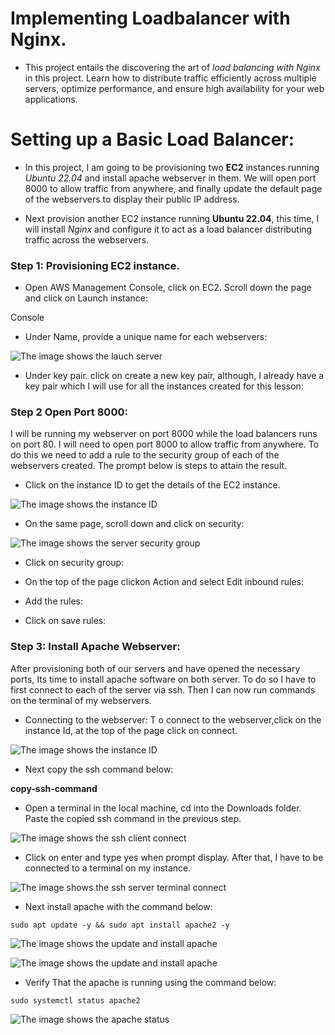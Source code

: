 # Implementing Loadbalancer with Nginx.

- This project entails the discovering the art of *load balancing with Nginx* in this project. Learn how to distribute traffic efficiently across multiple servers, optimize performance, and ensure high availability for your web applications.

# Setting up a Basic Load Balancer:

- In this project, I am going to be provisioning two **EC2** instances running *Ubuntu 22.04* and install apache webserver in them. We will open port 8000 to allow traffic from anywhere, and finally update the default page of the webservers to display their public IP address.

- Next provision another EC2 instance running **Ubuntu 22.04**, this time, I will install *Nginx* and configure it to act as a load balancer distributing traffic across the webservers.

### Step 1: Provisioning EC2 instance.

- Open AWS Management Console, click on EC2. Scroll down the page and click on Launch instance:

Console

- Under Name, provide a unique name for each webservers:

![The image shows the lauch server](image/images/launch-instance.png)

- Under key pair. click on create a new key pair, although, I already have a key pair which I will use for all the instances created for this lesson:

### Step 2 Open Port 8000:
I will be running my webserver on port 8000 while the load balancers runs on port 80. I will need to open port 8000 to allow traffic from anywhere. To do this we need to add a rule to the security group of each of the webservers created.
The prompt below is steps to attain the result.

- Click on the instance ID to get the details of the EC2 instance.

![The image shows the instance ID](image/images/id_webserver.png)

- On the same page, scroll down and click on security:

![The image shows the server security group](image/images/security-rule.png)

- Click on security group:

- On the top of the page clickon Action and select Edit inbound rules:

- Add the rules:

- Click on save rules:


### Step 3: Install Apache Webserver:

After provisioning both of our servers and have opened the necessary ports, Its time to install apache software on both server. To do so I have to first connect to each of the server via ssh. Then I can now run commands on the terminal of my webservers.

- Connecting to the webserver: T o connect to the webserver,click on the instance Id, at the top of the page click on connect.

![The image shows the instance ID](image/images/id_webserver.png)

- Next copy the ssh command below:

**copy-ssh-command**

- Open a terminal in the local machine, cd into the Downloads folder. Paste the copied ssh command in the previous step.

![The image shows the ssh client connect](image/images/ssh-client-connect.png)


- Click on enter and type yes when prompt display. After that, I have to be connected to a terminal on my instance.


![The image shows the ssh server terminal connect](image/images/ssh-server.png)

- Next install apache with the command below:

`sudo apt update -y && sudo apt install apache2 -y`

![The image shows the update and install apache](image/images/sudo-apt-update&sudo-apt-install-apache1.png)


![The image shows the update and install apache](image/images/sudo-apt-update&sudo-apt-install-apache2.png)


- Verify That the apache is running using the command below:

`sudo systemctl status apache2`

![The image shows the apache status](image/images/sudo-systemctl-status-apache2.png)

